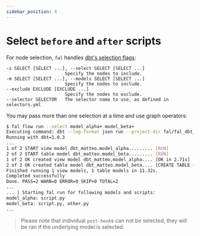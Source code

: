 ```yaml
---
sidebar_position: 4
---
```


# Select `before` and `after` scripts

For node selection, `fal` handles [dbt's selection flags](https://docs.getdbt.com/reference/node-selection/syntax):

```
-s SELECT [SELECT ...], --select SELECT [SELECT ...]
                      Specify the nodes to include.
-m SELECT [SELECT ...], --models SELECT [SELECT ...]
                      Specify the nodes to include.
--exclude EXCLUDE [EXCLUDE ...]
                      Specify the nodes to exclude.
--selector SELECTOR   The selector name to use, as defined in selectors.yml
```

You may pass more than one selection at a time and use graph operators:

```bash
$ fal flow run --select model_alpha+ model_beta+
Executing command: dbt --log-format json run --project-dir fal/fal_dbt_examples --profiles-dir . --exclude lombardia_covid miami
Running with dbt=1.0.3
...
1 of 2 START view model dbt_matteo.model_alpha......... [RUN]
2 of 2 START table model dbt_matteo.model_beta......... [RUN]
1 of 2 OK created view model dbt_matteo.model_alpha.... [OK in 2.71s]
2 of 2 OK created table model dbt_matteo.model_beta.... [CREATE TABLE (10.0 rows, 2.6 KB processed) in 4.32s]
Finished running 1 view models, 1 table models in 11.32s.
Completed successfully
Done. PASS=2 WARN=0 ERROR=0 SKIP=0 TOTAL=2
...
... | Starting fal run for following models and scripts:
model_alpha: script.py
model_beta: script.py, other.py
...
```

> Please note that individual `post-hook`s can not be selected, they will be ran if the underlying
> model is selected.
